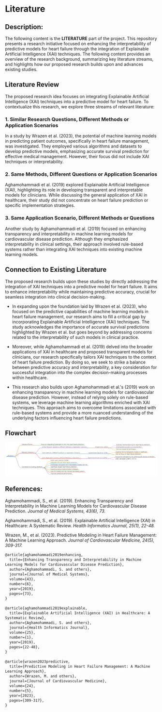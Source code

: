 # Literature

## Description:

The following content is the **LITERATURE** part of the project. This repository presents a research initiative focused on enhancing the interpretability of predictive models for heart failure through the integration of Explainable Artificial Intelligence (XAI) techniques. The following content provides an overview of the research background, summarizing key literature streams, and highlights how our proposed research builds upon and advances existing studies.

## Literature Review

The proposed research idea focuses on integrating Explainable Artificial Intelligence (XAI) techniques into a predictive model for heart failure. To contextualize this research, we explore three streams of relevant literature:

### 1. Similar Research Questions, Different Methods or Application Scenarios

In a study by Wrazen et al. (2023), the potential of machine learning models in predicting patient outcomes, specifically in heart failure management, was investigated. They employed various algorithms and datasets to develop predictive models, emphasizing accurate survival prediction for effective medical management. However, their focus did not include XAI techniques or interpretability.

### 2. Same Methods, Different Questions or Application Scenarios

Aghamohammadi et al. (2019) explored Explainable Artificial Intelligence (XAI), highlighting its role in developing transparent and interpretable models for clinicians. While discussing the general application of XAI in healthcare, their study did not concentrate on heart failure prediction or specific implementation strategies.

### 3. Same Application Scenario, Different Methods or Questions

Another study by Aghamohammadi et al. (2019) focused on enhancing transparency and interpretability in machine learning models for cardiovascular disease prediction. Although they emphasized interpretability in clinical settings, their approach involved rule-based systems rather than integrating XAI techniques into existing machine learning models.

## Connection to Existing Literature

The proposed research builds upon these studies by directly addressing the integration of XAI techniques into a predictive model for heart failure. It aims to enhance interpretability while maintaining predictive accuracy, crucial for seamless integration into clinical decision-making.

- In expanding upon the foundation laid by Wrazen et al. (2023), who focused on the predictive capabilities of machine learning models in heart failure management, our research aims to fill a critical gap by incorporating Explainable Artificial Intelligence (XAI) techniques. The study acknowledges the importance of accurate survival predictions highlighted by Wrazen et al. but goes beyond by addressing concerns related to the interpretability of such models in clinical practice.

-  Moreover, while Aghamohammadi et al. (2019) delved into the broader applications of XAI in healthcare and proposed transparent models for clinicians, our research specifically tailors XAI techniques to the context of heart failure prediction. By doing so, we seek to strike a balance between predictive accuracy and interpretability, a key consideration for successful integration into the complex decision-making processes within healthcare.
  
- This research also builds upon Aghamohammadi et al.'s (2019) work on enhancing transparency in machine learning models for cardiovascular disease prediction. However, instead of relying solely on rule-based systems, we leverage machine learning algorithms enriched with XAI techniques. This approach aims to overcome limitations associated with rule-based systems and provide a more nuanced understanding of the underlying factors influencing heart failure predictions.

## Flowchart
<img src="Flowchart.png" alt="Flowchart">

## References:
Aghamohammadi, S., et al. (2019). Enhancing Transparency and Interpretability in Machine Learning Models for Cardiovascular Disease Prediction. *Journal of Medical Systems, 43(6), 73.*

Aghamohammadi, S., et al. (2019). Explainable Artificial Intelligence (XAI) in Healthcare: A Systematic Review. *Health Informatics Journal, 25(1), 22-48.*

Wrazen, M., et al. (2023). Predictive Modeling in Heart Failure Management: A Machine Learning Approach. *Journal of Cardiovascular Medicine, 24(5), 309-317.*

```
@article{aghamohammadi2019enhancing,
  title={Enhancing Transparency and Interpretability in Machine Learning Models for Cardiovascular Disease Prediction},
  author={Aghamohammadi, S. and others},
  journal={Journal of Medical Systems},
  volume={43},
  number={6},
  year={2019},
  pages={73},
}

@article{aghamohammadi2019explainable,
  title={Explainable Artificial Intelligence (XAI) in Healthcare: A Systematic Review},
  author={Aghamohammadi, S. and others},
  journal={Health Informatics Journal},
  volume={25},
  number={1},
  year={2019},
  pages={22-48},
}

@article{wrazen2023predictive,
  title={Predictive Modeling in Heart Failure Management: A Machine Learning Approach},
  author={Wrazen, M. and others},
  journal={Journal of Cardiovascular Medicine},
  volume={24},
  number={5},
  year={2023},
  pages={309-317},
}
```


